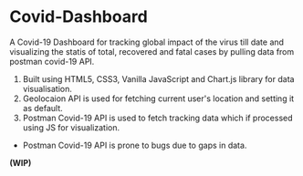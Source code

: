 # Covid-Dashboard
A Covid-19 Dashboard for tracking global impact of the virus till date and visualizing the statis of total, recovered and fatal cases by pulling data from postman covid-19 API.

1. Built using HTML5, CSS3, Vanilla JavaScript and Chart.js library for data visualisation.
2. Geolocaion API is used for fetching current user's location and setting it as default.
3. Postman Covid-19 API is used to fetch tracking data which if processed using JS for visualization.
  - Postman Covid-19 API is prone to bugs due to gaps in data.
 
**(WIP)**
